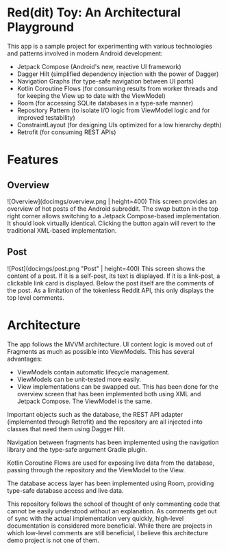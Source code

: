 # Red(dit) Toy: An Architectural Playground
This app is a sample project for experimenting with various technologies and patterns involved in modern Android development:

- Jetpack Compose (Android's new, reactive UI framework)
- Dagger Hilt (simplified dependency injection with the power of Dagger)
- Navigation Graphs (for type-safe navigation between UI parts)
- Kotlin Coroutine Flows (for consuming results from worker threads and for keeping the View up to date with the ViewModel)
- Room (for accessing SQLite databases in a type-safe manner)
- Repository Pattern (to isolate I/O logic from ViewModel logic and for improved testability)
- ConstraintLayout (for designing UIs optimized for a low hierarchy depth)
- Retrofit (for consuming REST APIs)

# Features

## Overview
![Overview](docimgs/overview.png | height=400)
This screen provides an overview of hot posts of the Android subreddit. The _swap_ button in the top right corner allows switching to a Jetpack Compose-based implementation. It should look virtually identical. Clicking the button again will revert to the traditional XML-based implementation.

## Post
![Post](docimgs/post.png "Post" | height=400)
This screen shows the content of a post. If it is a self-post, its text is displayed. If it is a link-post, a clickable link card is displayed. Below the post itself are the comments of the post. As a limitation of the tokenless Reddit API, this only displays the top level comments.

# Architecture
The app follows the MVVM architecture. UI content logic is moved out of Fragments as much as possible into ViewModels. This has several advantages:
- ViewModels contain automatic lifecycle management.
- ViewModels can be unit-tested more easily.
- View implementations can be swapped out. This has been done for the overview screen that has been implemented both using XML and Jetpack Compose. The ViewModel is the same.

Important objects such as the database, the REST API adapter (implemented through Retrofit) and the repository are all injected into classes that need them using Dagger Hilt. 

Navigation between fragments has been implemented using the navigation library and the type-safe argument Gradle plugin.

Kotlin Coroutine Flows are used for exposing live data from the database, passing through the repository and the ViewModel to the View.

The database access layer has been implemented using Room, providing type-safe database access and live data.

This repository follows the school of thought of only commenting code that cannot be easily understood without an explanation. As comments get out of sync with the actual implementation very quickly, high-level documentation is considered more beneficial.
While there are projects in which low-level comments are still beneficial, I believe this architecture demo project is not one of them.